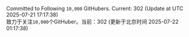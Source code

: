 Committed to Following `10,000` GitHubers. Current: <!-- FOLLOWING_COUNT -->302<!-- FOLLOWING_COUNT --> (Update at UTC <!-- LAST_UPDATED -->2025-07-21 17:17:38<!-- LAST_UPDATED -->)<br>
致力于关注`10,000`个GitHuber。当前：<!-- FOLLOWING_COUNT -->302<!-- FOLLOWING_COUNT --> (更新于北京时间 <!-- LAST_UPDATED_CST -->2025-07-22 01:17:38<!-- LAST_UPDATED_CST -->)
